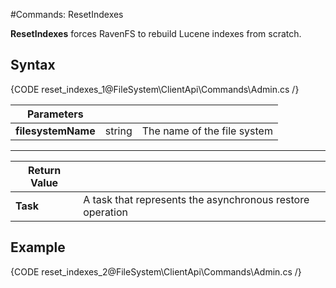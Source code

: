 #Commands: ResetIndexes

**ResetIndexes** forces RavenFS to rebuild Lucene indexes from scratch.

## Syntax

{CODE reset_indexes_1@FileSystem\ClientApi\Commands\Admin.cs /}

| Parameters | | |
| ------------- | ------------- | ----- |
| **filesystemName** | string | The name of the file system |

<hr />

| Return Value | |
| ------------- | ------------- |
| **Task** |  A task that represents the asynchronous restore operation |

## Example

{CODE reset_indexes_2@FileSystem\ClientApi\Commands\Admin.cs /}
